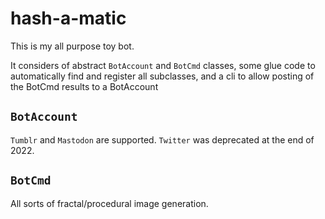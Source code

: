 # hash-a-matic

This is my all purpose toy bot.

It considers of abstract `BotAccount` and `BotCmd` classes, some glue code to automatically find and register all subclasses, and a cli to allow posting of the BotCmd results to a BotAccount

## `BotAccount`

`Tumblr` and `Mastodon` are supported.  `Twitter` was deprecated at the end of 2022.

## `BotCmd`

All sorts of fractal/procedural image generation.
